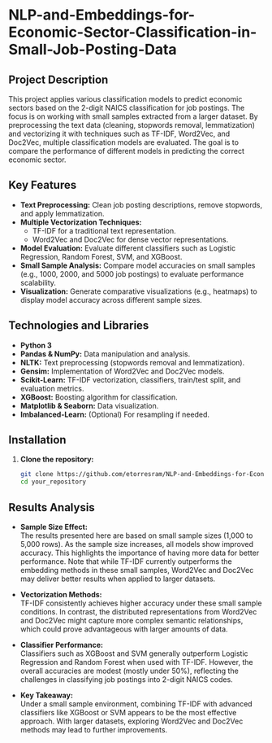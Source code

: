 # NLP-and-Embeddings-for-Economic-Sector-Classification-in-Small-Job-Posting-Data

## Project Description
This project applies various classification models to predict economic sectors based on the 2-digit NAICS classification for job postings. The focus is on working with small samples extracted from a larger dataset. By preprocessing the text data (cleaning, stopwords removal, lemmatization) and vectorizing it with techniques such as TF-IDF, Word2Vec, and Doc2Vec, multiple classification models are evaluated. The goal is to compare the performance of different models in predicting the correct economic sector.

## Key Features

- **Text Preprocessing:** Clean job posting descriptions, remove stopwords, and apply lemmatization.
- **Multiple Vectorization Techniques:** 
  - TF-IDF for a traditional text representation.
  - Word2Vec and Doc2Vec for dense vector representations.
- **Model Evaluation:** Evaluate different classifiers such as Logistic Regression, Random Forest, SVM, and XGBoost.
- **Small Sample Analysis:** Compare model accuracies on small samples (e.g., 1000, 2000, and 5000 job postings) to evaluate performance scalability.
- **Visualization:** Generate comparative visualizations (e.g., heatmaps) to display model accuracy across different sample sizes.

## Technologies and Libraries

- **Python 3**
- **Pandas & NumPy:** Data manipulation and analysis.
- **NLTK:** Text preprocessing (stopwords removal and lemmatization).
- **Gensim:** Implementation of Word2Vec and Doc2Vec models.
- **Scikit-Learn:** TF-IDF vectorization, classifiers, train/test split, and evaluation metrics.
- **XGBoost:** Boosting algorithm for classification.
- **Matplotlib & Seaborn:** Data visualization.
- **Imbalanced-Learn:** (Optional) For resampling if needed.

## Installation

1. **Clone the repository:**
   ```bash
   git clone https://github.com/etorresram/NLP-and-Embeddings-for-Economic-Sector-Classification-in-Small-Job-Posting-Data.git
   cd your_repository


## Results Analysis

- **Sample Size Effect:**  
  The results presented here are based on small sample sizes (1,000 to 5,000 rows). As the sample size increases, all models show improved accuracy. This highlights the importance of having more data for better performance. Note that while TF-IDF currently outperforms the embedding methods in these small samples, Word2Vec and Doc2Vec may deliver better results when applied to larger datasets.

- **Vectorization Methods:**  
  TF-IDF consistently achieves higher accuracy under these small sample conditions. In contrast, the distributed representations from Word2Vec and Doc2Vec might capture more complex semantic relationships, which could prove advantageous with larger amounts of data.

- **Classifier Performance:**  
  Classifiers such as XGBoost and SVM generally outperform Logistic Regression and Random Forest when used with TF-IDF. However, the overall accuracies are modest (mostly under 50%), reflecting the challenges in classifying job postings into 2-digit NAICS codes.

- **Key Takeaway:**  
  Under a small sample environment, combining TF-IDF with advanced classifiers like XGBoost or SVM appears to be the most effective approach. With larger datasets, exploring Word2Vec and Doc2Vec methods may lead to further improvements.


   
